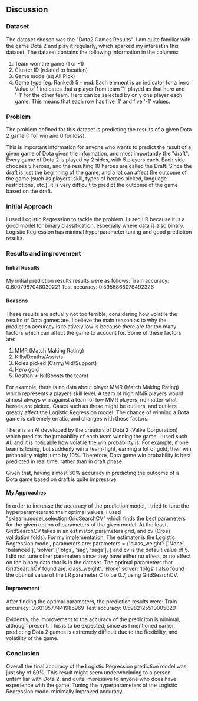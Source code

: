 ## Discussion

### Dataset
The dataset chosen was the "Dota2 Games Results". I am quite familiar with the game Dota 2 and play it regularly, which sparked my interest in this dataset. The dataset contains the following information in the columns:
1. Team won the game (1 or -1)
2. Cluster ID (related to location)
3. Game mode (eg All Pick)
4. Game type (eg. Ranked)
5 - end: Each element is an indicator for a hero. Value of 1 indicates that a player from team '1' played as that hero and '-1' for the other team. Hero can be selected by only one player each game. This means that each row has five '1' and five '-1' values.

### Problem
The problem defined for this dataset is predicting the results of a given Dota 2 game (1 for win and 0 for loss). 

This is important information for anyone who wants to predict the result of a given game of Dota given the information, and most importantly the "draft". Every game of Dota 2 is played by 2 sides, with 5 players each. Each side chooses 5 heroes, and the resulting 10 heroes are called the Draft. Since the draft is just the beginning of the game, and a lot can affect the outcome of the game (such as players' skill, types of heroes picked, language restrictions, etc.), it is very difficult to predict the outcome of the game based on the draft. 

### Initial Approach
I used Logistic Regression to tackle the problem. I used LR because it is a good model for binary classification, especially where data is also binary. Logistic Regression has minimal hyperparameter tuning and good prediction results.

### Results and improvement

#### Initial Results
My initial prediction results results were as follows:
Train accuracy: 0.6007987048030221
Test accuracy: 0.5956868078492326

#### Reasons
These results are actually not too terrible, considering how volatile the results of Dota games are. 
I believe the main reason as to why the prediction accuracy is relatively low is because there are far too many factors which can affect the game to account for. Some of these factors are:
1. MMR (Match Making Rating)
2. Kills/Deaths/Assists
3. Roles picked (Carry/Mid/Support)
4. Hero gold
5. Roshan kills (Boosts the team)

For example, there is no data about player MMR (Match Making Rating) which represents a players skill level. A team of high MMR players would almost always win against a team of low MMR players, no matter what heroes are picked. Cases such as these might be outliers, and outliers greatly affect the Logistic Regression model. The chance of winning a Dota game is extremely erratic, and changes with these factors. 

There is an AI developed by the creators of Dota 2 (Valve Corporation) which predicts the probability of each team winning the game. I used such AI, and it is noticable how volatile the win probability is. For example, if one team is losing, but suddenly win a team-fight, earning a lot of gold, their win probability might jump by 10%. Therefore, Dota game win probability is best predicted in real time, rather than in draft phase.

Given that, having almost 60% accuracy in predicting the outcome of a Dota game based on draft is quite impressive.

#### My Approaches
In order to increase the accuracy of the prediction model, I tried to tune the hyperparameters to their optimal values. I used "sklearn.model_selection.GridSearchCV" which finds the best parameters for the given option of parameters of the given model. At the least, GridSearchCV takes in an estimator, parameters grid, and cv (Cross validation folds). For my implementation, The estimator is the Logistic Regression model, parameters are:
parameters = {'class_weight': ['None', 'balanced'],
'solver':['lbfgs', 'sag', 'saga'],
}
and cv is the default value of 5. I did not tune other parameters since they have either no effect, or no effect on the binary data that is in the dataset. 
The optimal parameters that GridSearchCV found are:
	class_weight': 'None'
	solver: 'lbfgs'
I also found the optimal value of the LR parameter C to be 0.7, using GridSearchCV. 

#### Improvement
After finding the optimal parameters, the prediction results were:
Train accuracy: 0.6010577441985969
Test accuracy: 0.5982125510005829

Evidently, the improvement to the accuracy of the prediciton is minimal, although present. This is to be expected, since as I mentioned earlier, predicting Dota 2 games is extremely difficult due to the flexibility, and volatility of the game.

### Conclusion
Overall the final accuracy of the Logistic Regression prediction model was just shy of 60%. This result might seem underwhelming to a person unfamiliar with Dota 2, and quite impressive to anyone who does have experience with the game. Tuning the hyperparameters of the Logistic Regression model minimally improved accuracy. 